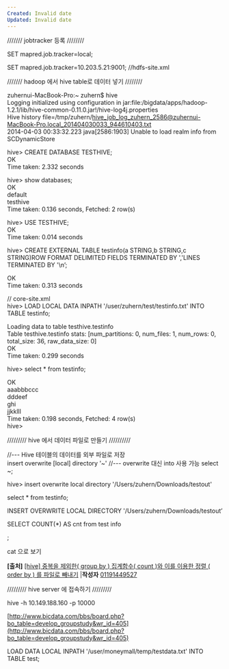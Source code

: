```yaml
---
Created: Invalid date
Updated: Invalid date
---
```

/////// jobtracker 등록 ////////

SET mapred.job.tracker=local;

SET mapred.job.tracker=10.203.5.21:9001; //hdfs-site.xml

/////// hadoop 에서 hive table로 데이터 넣기 ////////

zuhernui-MacBook-Pro:~ zuhern$ hive  
Logging initialized using configuration in jar:file:/bigdata/apps/hadoop-1.2.1/lib/hive-common-0.11.0.jar!/hive-log4j.properties  
Hive history file=/tmp/zuhern/hive_job_log_zuhern_2586@zuhernui-MacBook-Pro.local_201404030033_944610403.txt  
2014-04-03 00:33:32.223 java[2586:1903] Unable to load realm info from SCDynamicStore  

hive> CREATE DATABASE TESTHIVE;  
OK  
Time taken: 2.332 seconds  

hive> show databases;  
OK  
default  
testhive  
Time taken: 0.136 seconds, Fetched: 2 row(s)  

hive> USE TESTHIVE;  
OK  
Time taken: 0.014 seconds  

hive> CREATE EXTERNAL TABLE testinfo(a STRING,b STRING,c STRING)ROW FORMAT DELIMITED FIELDS TERMINATED BY ','LINES TERMINATED BY '\n’;

OK  
Time taken: 0.313 seconds  

// core-site.xml  
hive> LOAD LOCAL DATA INPATH '/user/zuhern/test/testinfo.txt' INTO TABLE testinfo;  

Loading data to table testhive.testinfo  
Table testhive.testinfo stats: [num_partitions: 0, num_files: 1, num_rows: 0, total_size: 36, raw_data_size: 0]  
OK  
Time taken: 0.299 seconds  

hive> select * from testinfo;

OK  
aaabbbccc  
dddeef  
ghi  
jjkklll  
Time taken: 0.198 seconds, Fetched: 4 row(s)  
hive>  

///////// hive 에서 데이터 파일로 만들기 //////////

//--- Hive 테이블의 데이터를 외부 파일로 저장  
insert overwrite [local] directory '~' //--- overwrite 대신 into 사용 가능 select ~;  

hive> insert overwrite local directory '/Users/zuhern/Downloads/testout'

select * from testinfo;

INSERT OVERWRITE LOCAL DIRECTORY '/Users/zuhern/Downloads/testout’

SELECT COUNT(*) AS cnt from test info

;

cat 으로 보기

**[출처]** [[hive] 중복을 제외한( group by ) 집계함수( count )와 이를 이용한 정렬 ( order by ) 를 파일로 빼내기](http://blog.naver.com/01191449527/205790647) |**작성자** [01191449527](http://blog.naver.com/01191449527)

///////// hive server 에 접속하기 /////////

hive -h 10.149.188.160 -p 10000

[http://www.bicdata.com/bbs/board.php?bo_table=develop_groupstudy&wr_id=405](http://www.bicdata.com/bbs/board.php?bo_table=develop_groupstudy&wr_id=405)

LOAD DATA LOCAL INPATH '/user/moneymall/temp/testdata.txt' INTO TABLE test;